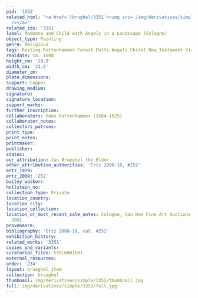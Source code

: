 ```yaml
---
pid: '3352'
related_html: "<a href='/brughel/3351'><img src='/img/derivatives/simple/3351/thumbnail.jpg'
  /></a>"
related_ids: '3351'
label: Madonna and Child with Angels in a Landscape (Cologne)
object_type: Painting
genre: Religious
tags: Resting Rottenhammer Forest Putti Angels Christ New_Testament Virgin_Mary
realdate: ca. 1608
height_cm: '29.5'
width_cm: '23.5'
diameter_cm: 
plate_dimensions: 
support: Copper
drawing_medium: 
signature: 
signature_location: 
support_marks: 
further_inscription: 
collaborators: Hans Rottenhammer (1564-1625)
collaborator_notes: 
collectors_patrons: 
print_type: 
print_notes: 
printmaker: 
publisher: 
states: 
our_attribution: Jan Brueghel the Elder
other_attribution_authorities: 'Ertz 2008-10, #252'
ertz_1979: 
ertz_2008: '252'
bailey_walker: 
hollstein_no: 
collection_type: Private
location_country: 
location_city: 
location_collection: 
location_or_most_recent_sale_notes: Cologne, Van Ham Fine Art Auctions, November 22,
  2001
provenance: 
bibliography: 'Ertz 2008-10, cat. #252'
exhibition_history: 
related_works: '3351'
copies_and_variants: 
curatorial_files: 599|600|601
external_resources: 
order: '234'
layout: brueghel_item
collection: brueghel
thumbnail: img/derivatives/simple/3352/thumbnail.jpg
full: img/derivatives/simple/3352/full.jpg
---
```

